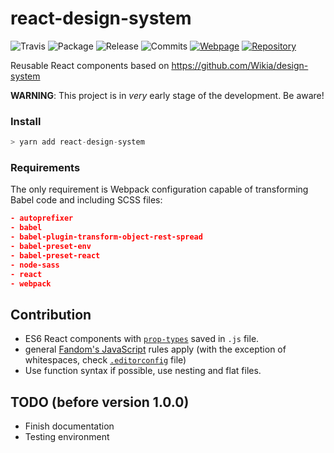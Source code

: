 # react-design-system
![Travis](https://img.shields.io/travis/Wikia/react-design-system/master.svg?style=flat-square)
![Package](https://img.shields.io/github/release/Wikia/react-design-system.svg?style=flat-square)
![Release](https://img.shields.io/github/package-json/v/Wikia/react-design-system.svg?style=flat-square)
![Commits](https://img.shields.io/github/commits-since/Wikia/react-design-system/latest.svg?style=flat-square)
[![Webpage](https://img.shields.io/badge/Visit-webpage-green.svg?style=flat-square)](https://wikia.github.io/react-design-system/)
[![Repository](https://img.shields.io/badge/Visit-GitHub-green.svg?style=flat-square)](https://github.com/Wikia/react-design-system/)

Reusable React components based on https://github.com/Wikia/design-system

**WARNING**: This project is in *very* early stage of the development. Be aware!

### Install
```js static
> yarn add react-design-system
```

### Requirements
The only requirement is Webpack configuration capable of transforming Babel code and including SCSS files:
```json
- autoprefixer
- babel
- babel-plugin-transform-object-rest-spread
- babel-preset-env
- babel-preset-react
- node-sass
- react
- webpack
```

## Contribution
- ES6 React components with [`prop-types`](https://github.com/facebook/prop-types) saved in `.js` file.
- general [Fandom's JavaScript](https://github.com/Wikia/eslint-config-fandom) rules apply (with the exception of whitespaces, check [`.editorconfig`](https://github.com/Wikia/react-design-system/blob/master/.editorconfig) file)
- Use function syntax if possible, use nesting and flat files.

## TODO (before version 1.0.0)
- Finish documentation
- Testing environment
